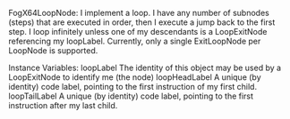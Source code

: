 FogX64LoopNode: I implement a loop. I have any number of subnodes (steps) that are executed in order, then I execute a jump back to the first step. I loop infinitely unless one of my descendants is a LoopExitNode referencing my loopLabel. Currently, only a single ExitLoopNode per LoopNode is supported. 

Instance Variables:
	loopLabel	<Object> The identity of this object may be used by a LoopExitNode to identify me (the node) 
	loopHeadLabel	<Object> A unique (by identity) code label, pointing to the first instruction of my first child.
	loopTailLabel	<Object> A unique (by identity) code label, pointing to the first instruction after my last child.